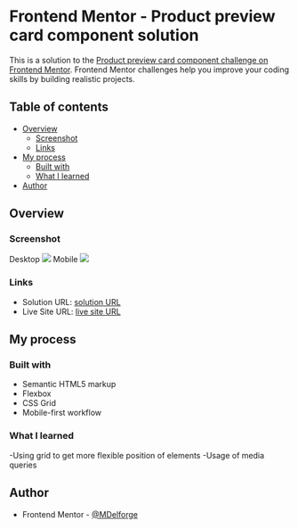 # Frontend Mentor - Product preview card component solution

This is a solution to the [Product preview card component challenge on Frontend Mentor](https://www.frontendmentor.io/challenges/product-preview-card-component-GO7UmttRfa). Frontend Mentor challenges help you improve your coding skills by building realistic projects. 

## Table of contents

- [Overview](#overview)
  - [Screenshot](#screenshot)
  - [Links](#links)
- [My process](#my-process)
  - [Built with](#built-with)
  - [What I learned](#what-i-learned)
- [Author](#author)


## Overview

### Screenshot
Desktop 
![](./screenshot-desktop.png)
Mobile
![](./screenshot-mobile.png)

### Links

- Solution URL: [solution URL](https://github.com/MDelforge/Product-preview-card-component)
- Live Site URL: [live site URL](https://mdelforge.github.io/Product-preview-card-component/)

## My process

### Built with

- Semantic HTML5 markup
- Flexbox
- CSS Grid
- Mobile-first workflow

### What I learned

-Using grid to get more flexible position of elements
-Usage of media queries

## Author

- Frontend Mentor - [@MDelforge](https://www.frontendmentor.io/profile/MDelforge)

